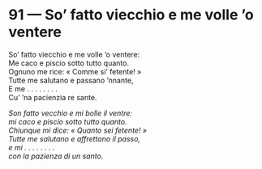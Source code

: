 # 91 — So’ fatto viecchio e me volle ’o ventere

So’ fatto viecchio e me volle ’o ventere:  
Me caco e piscio sotto tutto quanto.  
Ognuno me rice: « Comme si’ fetente! »  
Tutte me salutano e passano ’nnante,  
E me . . . . . . . .  
Cu’ ’na pacienzia re sante.

_Son fatto vecchio e mi bolle il ventre:  
mi caco e piscio sotto tutto quanto.  
Chiunque mi dice: « Quanto sei fetente! »  
Tutte me salutano e affrettano il passo,  
e mi . . . . . . . .  
con la pazienza di un santo._

